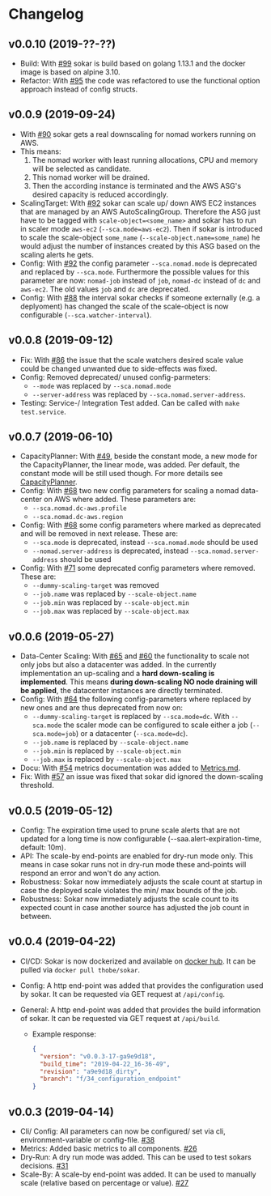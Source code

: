 # Changelog

## v0.0.10 (2019-??-??)

- Build: With [#99](https://github.com/ThomasObenaus/sokar/issues/99) sokar is build based on golang 1.13.1 and the docker image is based on alpine 3.10.
- Refactor: With [#95](https://github.com/ThomasObenaus/sokar/issues/95) the code was refactored to use the functional option approach instead of config structs.

## v0.0.9 (2019-09-24)

- With [#90](https://github.com/ThomasObenaus/sokar/issues/90) sokar gets a real downscaling for nomad workers running on AWS.
- This means:
  1.  The nomad worker with least running allocations, CPU and memory will be selected as candidate.
  2.  This nomad worker will be drained.
  3.  Then the according instance is terminated and the AWS ASG's desired capacity is reduced accordingly.
- ScalingTarget: With [#92](https://github.com/ThomasObenaus/sokar/issues/92) sokar can scale up/ down AWS EC2 instances that are managed by an AWS AutoScalingGroup. Therefore the ASG just have to be tagged with `scale-object=<some_name>` and sokar has to run in scaler mode `aws-ec2` (`--sca.mode=aws-ec2`). Then if sokar is introduced to scale the scale-object `some_name` (`--scale-object.name=some_name`) he would adjust the number of instances created by this ASG based on the scaling alerts he gets.
- Config: With [#92](https://github.com/ThomasObenaus/sokar/issues/92) the config parameter `--sca.nomad.mode` is deprecated and replaced by `--sca.mode`. Furthermore the possible values for this parameter are now: `nomad-job` instead of `job`, `nomad-dc` instead of `dc` and `aws-ec2`. The old values `job` and `dc` are deprecated.
- Config: With [#88](https://github.com/ThomasObenaus/sokar/issues/88) the interval sokar checks if someone externally (e.g. a deplyoment) has changed the scale of the scale-object is now configurable (`--sca.watcher-interval`).

## v0.0.8 (2019-09-12)

- Fix: With [#86](https://github.com/ThomasObenaus/sokar/issues/86) the issue that the scale watchers desired scale value could be changed unwanted due to side-effects was fixed.
- Config: Removed deprecated/ unused config-parmeters:
  - `--mode` was replaced by `--sca.nomad.mode`
  - `--server-address` was replaced by `--sca.nomad.server-address`.
- Testing: Service-/ Integration Test added. Can be called with `make test.service`.

## v0.0.7 (2019-06-10)

- CapacityPlanner: With [#49](https://github.com/ThomasObenaus/sokar/issues/49), beside the constant mode, a new mode for the CapacityPlanner, the linear mode, was added. Per default, the constant mode will be still used though. For more details see [CapacityPlanner](capacityPlanner/README.md).
- Config: With [#68](https://github.com/ThomasObenaus/sokar/issues/68) two new config parameters for scaling a nomad data-center on AWS where added. These parameters are:
  - `--sca.nomad.dc-aws.profile`
  - `--sca.nomad.dc-aws.region`
- Config: With [#68](https://github.com/ThomasObenaus/sokar/issues/68) some config parameters where marked as deprecated and will be removed in next release. These are:
  - `--sca.mode` is deprecated, instead `--sca.nomad.mode` should be used
  - `--nomad.server-address` is deprecated, instead `--sca.nomad.server-address` should be used
- Config: With [#71](https://github.com/ThomasObenaus/sokar/issues/71) some deprecated config parameters where removed. These are:
  - `--dummy-scaling-target` was removed
  - `--job.name` was replaced by `--scale-object.name`
  - `--job.min` was replaced by `--scale-object.min`
  - `--job.max` was replaced by `--scale-object.max`

## v0.0.6 (2019-05-27)

- Data-Center Scaling: With [#65](https://github.com/ThomasObenaus/sokar/issues/60) and [#60](https://github.com/ThomasObenaus/sokar/issues/65) the functionality to scale not only jobs but also a datacenter was added. In the currently implementation an up-scaling and a **hard down-scaling is implemented**. This means **during down-scaling NO node draining will be applied**, the datacenter instances are directly terminated.
- Config: With [#64](https://github.com/ThomasObenaus/sokar/issues/64) the following config-parameters where replaced by new ones and are thus deprecated from now on:
  - `--dummy-scaling-target` is replaced by `--sca.mode=dc`. With `--sca.mode` the scaler mode can be configured to scale either a job (`--sca.mode=job`) or a datacenter (`--sca.mode=dc`).
  - `--job.name` is replaced by `--scale-object.name`
  - `--job.min` is replaced by `--scale-object.min`
  - `--job.max` is replaced by `--scale-object.max`
- Docu: With [#54](https://github.com/ThomasObenaus/sokar/issues/54) metrics documentation was added to [Metrics.md](https://github.com/ThomasObenaus/sokar/blob/master/Metrics.md).
- Fix: With [#57](https://github.com/ThomasObenaus/sokar/issues/57) an issue was fixed that sokar did ignored the down-scaling threshold.

## v0.0.5 (2019-05-12)

- Config: The expiration time used to prune scale alerts that are not updated for a long time is now configurable (--saa.alert-expiration-time, default: 10m).
- API: The scale-by end-points are enabled for dry-run mode only. This means in case sokar runs not in dry-run mode these and-points will respond an error and won't do any action.
- Robustness: Sokar now immediately adjusts the scale count at startup in case the deployed scale violates the min/ max bounds of the job.
- Robustness: Sokar now immediately adjusts the scale count to its expected count in case another source has adjusted the job count in between.

## v0.0.4 (2019-04-22)

- CI/CD: Sokar is now dockerized and available on [docker hub](https://hub.docker.com/r/thobe/sokar). It can be pulled via `docker pull thobe/sokar`.
- Config: A http end-point was added that provides the configuration used by sokar. It can be requested via GET request at `/api/config`.
- General: A http end-point was added that provides the build information of sokar. It can be requested via GET request at `/api/build`.

  - Example response:

    ```json
    {
      "version": "v0.0.3-17-ga9e9d18",
      "build_time": "2019-04-22_16-36-49",
      "revision": "a9e9d18_dirty",
      "branch": "f/34_configuration_endpoint"
    }
    ```

## v0.0.3 (2019-04-14)

- Cli/ Config: All parameters can now be configured/ set via cli, environment-variable or config-file. [#38](https://github.com/ThomasObenaus/sokar/issues/38)
- Metrics: Added basic metrics to all components. [#26](https://github.com/ThomasObenaus/sokar/issues/26)
- Dry-Run: A dry run mode was added. This can be used to test sokars decisions. [#31](https://github.com/ThomasObenaus/sokar/issues/31)
- Scale-By: A scale-by end-point was added. It can be used to manually scale (relative based on percentage or value). [#27](https://github.com/ThomasObenaus/sokar/issues/27)
